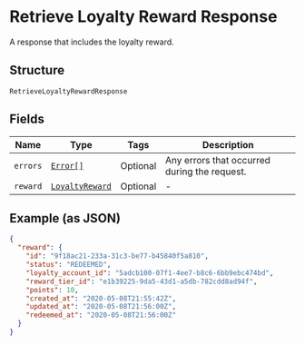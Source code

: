 
# Retrieve Loyalty Reward Response

A response that includes the loyalty reward.

## Structure

`RetrieveLoyaltyRewardResponse`

## Fields

| Name | Type | Tags | Description |
|  --- | --- | --- | --- |
| `errors` | [`Error[]`](/doc/models/error.md) | Optional | Any errors that occurred during the request. |
| `reward` | [`LoyaltyReward`](/doc/models/loyalty-reward.md) | Optional | - |

## Example (as JSON)

```json
{
  "reward": {
    "id": "9f18ac21-233a-31c3-be77-b45840f5a810",
    "status": "REDEEMED",
    "loyalty_account_id": "5adcb100-07f1-4ee7-b8c6-6bb9ebc474bd",
    "reward_tier_id": "e1b39225-9da5-43d1-a5db-782cdd8ad94f",
    "points": 10,
    "created_at": "2020-05-08T21:55:42Z",
    "updated_at": "2020-05-08T21:56:00Z",
    "redeemed_at": "2020-05-08T21:56:00Z"
  }
}
```


